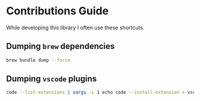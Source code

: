 # Contributions Guide

While developing this library I often use these shortcuts.


## Dumping `brew` dependencies

```bash
brew bundle dump --force
```


## Dumping `vscode` plugins

```bash
code --list-extensions | xargs -L 1 echo code --install-extension > vscode/install.sh
```
